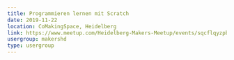 ```yaml
---
title: Programmieren lernen mit Scratch
date: 2019-11-22
location: CoMakingSpace, Heidelberg
link: https://www.meetup.com/Heidelberg-Makers-Meetup/events/sqcflqyzpbdc/
usergroup: makershd
type: usergroup
---
```

